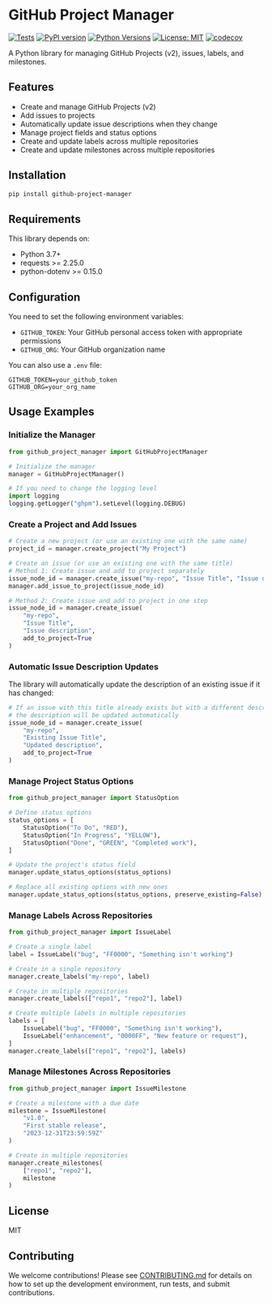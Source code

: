 # GitHub Project Manager

[![Tests](https://github.com/ezrahill/github-project-manager/actions/workflows/tests.yml/badge.svg)](https://github.com/ezrahill/github-project-manager/actions/workflows/tests.yml)
[![PyPI version](https://badge.fury.io/py/github-project-manager.svg)](https://badge.fury.io/py/github-project-manager)
[![Python Versions](https://img.shields.io/pypi/pyversions/github-project-manager.svg)](https://pypi.org/project/github-project-manager/)
[![License: MIT](https://img.shields.io/badge/License-MIT-yellow.svg)](https://opensource.org/licenses/MIT)
[![codecov](https://codecov.io/gh/ezrahill/github-project-manager/branch/main/graph/badge.svg)](https://codecov.io/gh/ezrahill/github-project-manager)

A Python library for managing GitHub Projects (v2), issues, labels, and milestones.

## Features

- Create and manage GitHub Projects (v2)
- Add issues to projects
- Automatically update issue descriptions when they change
- Manage project fields and status options
- Create and update labels across multiple repositories
- Create and update milestones across multiple repositories

## Installation

```bash
pip install github-project-manager
```

## Requirements

This library depends on:
- Python 3.7+
- requests >= 2.25.0
- python-dotenv >= 0.15.0

## Configuration

You need to set the following environment variables:

- `GITHUB_TOKEN`: Your GitHub personal access token with appropriate permissions
- `GITHUB_ORG`: Your GitHub organization name

You can also use a `.env` file:

```
GITHUB_TOKEN=your_github_token
GITHUB_ORG=your_org_name
```

## Usage Examples

### Initialize the Manager

```python
from github_project_manager import GitHubProjectManager

# Initialize the manager
manager = GitHubProjectManager()

# If you need to change the logging level
import logging
logging.getLogger("ghpm").setLevel(logging.DEBUG)
```

### Create a Project and Add Issues

```python
# Create a new project (or use an existing one with the same name)
project_id = manager.create_project("My Project")

# Create an issue (or use an existing one with the same title)
# Method 1: Create issue and add to project separately
issue_node_id = manager.create_issue("my-repo", "Issue Title", "Issue description")
manager.add_issue_to_project(issue_node_id)

# Method 2: Create issue and add to project in one step
issue_node_id = manager.create_issue(
    "my-repo",
    "Issue Title",
    "Issue description",
    add_to_project=True
)
```

### Automatic Issue Description Updates

The library will automatically update the description of an existing issue if it has changed:

```python
# If an issue with this title already exists but with a different description,
# the description will be updated automatically
issue_node_id = manager.create_issue(
    "my-repo",
    "Existing Issue Title",
    "Updated description",
    add_to_project=True
)
```

### Manage Project Status Options

```python
from github_project_manager import StatusOption

# Define status options
status_options = [
    StatusOption("To Do", "RED"),
    StatusOption("In Progress", "YELLOW"),
    StatusOption("Done", "GREEN", "Completed work"),
]

# Update the project's status field
manager.update_status_options(status_options)

# Replace all existing options with new ones
manager.update_status_options(status_options, preserve_existing=False)
```

### Manage Labels Across Repositories

```python
from github_project_manager import IssueLabel

# Create a single label
label = IssueLabel("bug", "FF0000", "Something isn't working")

# Create in a single repository
manager.create_labels("my-repo", label)

# Create in multiple repositories
manager.create_labels(["repo1", "repo2"], label)

# Create multiple labels in multiple repositories
labels = [
    IssueLabel("bug", "FF0000", "Something isn't working"),
    IssueLabel("enhancement", "0000FF", "New feature or request"),
]
manager.create_labels(["repo1", "repo2"], labels)
```

### Manage Milestones Across Repositories

```python
from github_project_manager import IssueMilestone

# Create a milestone with a due date
milestone = IssueMilestone(
    "v1.0",
    "First stable release",
    "2023-12-31T23:59:59Z"
)

# Create in multiple repositories
manager.create_milestones(
    ["repo1", "repo2"],
    milestone
)
```

## License

MIT

## Contributing

We welcome contributions! Please see [CONTRIBUTING.md](CONTRIBUTING.md) for details on how to set up the development environment, run tests, and submit contributions.
